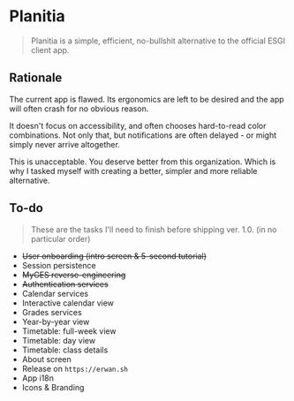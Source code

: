 # Planitia

> Planitia is a simple, efficient, no-bullshit alternative to the official ESGI client app.

## Rationale

The current app is flawed. Its ergonomics are left to be desired and the app will often crash for no obvious reason.

It doesn't focus on accessibility, and often chooses hard-to-read color combinations.
Not only that, but notifications are often delayed - or might simply never arrive altogether.

This is unacceptable. You deserve better from this organization. Which is why I tasked myself with creating a better, simpler and more reliable alternative.

## To-do

> These are the tasks I'll need to finish before shipping ver. 1.0. (in no particular order)

- ~~User onboarding (intro screen & 5-second tutorial)~~
- Session persistence
- ~~MyGES reverse-engineering~~
- ~~Authentication services~~
- Calendar services
- Interactive calendar view
- Grades services
- Year-by-year view
- Timetable: full-week view
- Timetable: day view
- Timetable: class details
- About screen
- Release on `https://erwan.sh`
- App i18n
- Icons & Branding
